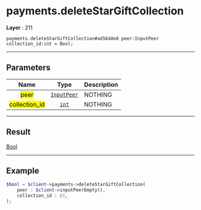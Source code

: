 # payments.deleteStarGiftCollection

**Layer** : 211

```tl
payments.deleteStarGiftCollection#ad5648e8 peer:InputPeer collection_id:int = Bool;
```

---

## Parameters

| Name | Type | Description |
| :---: | :---: | :--- |
| <mark>peer</mark> | [`InputPeer`](type/InputPeer) | NOTHING |
| <mark>collection_id</mark> | [`int`](type/int) | NOTHING |

---

## Result

[Bool](type/Bool)

---

## Example

```php
$bool = $client->payments->deleteStarGiftCollection(
	peer : $client->inputPeerEmpty(),
	collection_id : 61,
);
```